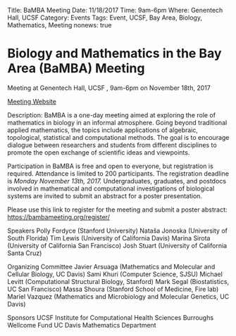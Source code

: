 Title: BaMBA Meeting
Date: 11/18/2017
Time: 9am-6pm
Where: Genentech Hall, UCSF
Category: Events
Tags: Event, UCSF, Bay Area, Biology, Mathematics, Meeting
nonews: true

# Biology and Mathematics in the Bay Area (BaMBA) Meeting
 
Meeting at Genentech Hall, UCSF , 9am-6pm on November 18th, 2017

[Meeting Website](https://bambameeting.org/)

Description: BaMBA is a one-day meeting aimed at exploring the role of mathematics in biology in an informal atmosphere. Going beyond traditional applied mathematics, the topics include applications of algebraic, topological, statistical and computational methods. The goal is to encourage dialogue between researchers and students from different disciplines to promote the open exchange of scientific ideas and viewpoints.
 
Participation in BaMBA is free and open to everyone, but registration is required. Attendance is limited to 200 participants. The registration deadline is *Monday November 13th, 2017.* Undergraduates, graduates, and postdocs involved in mathematical and computational investigations of biological systems are invited to submit an abstract for a poster presentation.   

Please use this link to register for the meeting and submit a poster abstract:
https://bambameeting.org/register/ 
 
Speakers
Polly Fordyce (Stanford University)
Nataša Jonoska (University of South Florida)
Tim Lewis (University of California Davis)
Marina Sirota (University of California San Francisco)
Josh Stuart (University of California Santa Cruz)
 
Organizing Committee
Javier Arsuaga (Mathematics and Molecular and Cellular Biology, UC Davis)
Sami Khuri (Computer Science, SJSU)
Michael Levitt (Computational Structural Biology, Stanford)
Mark Segal (Biostatistics, UC San Francisco)
Massa Shoura (Stanford School of Medicine, Fire lab)
Mariel Vazquez (Mathematics and Microbiology and Molecular Genetics, UC Davis)
 
Sponsors
UCSF Institute for Computational Health Sciences
Burroughs Wellcome Fund
UC Davis Mathematics Department
